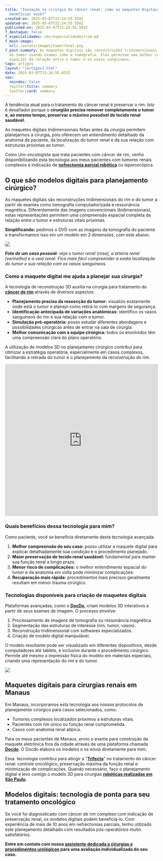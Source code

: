 ```yaml
---
title: "Inovação na cirurgia do câncer renal: como as maquetes digitais podem
  beneficiar você?"
created-on: 2025-03-07T22:24:55.528Z
updated-on: 2025-03-07T22:24:55.556Z
published-on: 2025-03-07T22:24:55.593Z
f_destaque: false
f_especialidades: cms/especialidades/rim.md
f_main-image:
  url: /assets/images/tumorrenal.png
f_post-summary: As maquetes digitais são reconstruções tridimensionais do rim e
  do tumor usando exames como a tomografia. Elas permitem uma melhor compreensão
  espacial da relação entre o tumor e os vasos sanguíneos.
tags: artigos
layout: "[artigos].html"
date: 2025-03-07T22:24:55.625Z
seo:
  noindex: false
  twitter:title: summary
  twitter:card: summary
---
```

A tendência atual para o tratamento do câncer renal é preservar o rim. Isto é desafiador porque o **cirurgião precisa remover completamente o tumor e, ao mesmo tempo, preservar o máximo possdvel de tecido renal saudável.**

As maquetes digitais tridimensionais feitas antes da cirurgia permitem planejarmos a cirurgia, pois oferecem um entendimento detalhado da anatomia da paciente, da localização do tumor renal e da sua relação com estruturas próximas ao tumor.

Como Uro-oncologista que trata pacientes com câncer de rim, venho disponibilizando esta tecnologia aos meus pacientes com tumores renais complexos e indicação de **[nefrectomia parcial robótica](https://uroconsult.com.br/artigos/trifecta-para-c%C3%A2ncer-de-rim-como-a-cirurgia-rob%C3%B3tica-pode-auxiliar-para-atingirmos-estes-objetivos/)** ou laparoscópica.

## O que são modelos digitais para planejamento cirúrgico?

As maquetes digitais são reconstruções tridimensionais do rim e do tumor a partir de exames como tomografia computadorizada e ressonância magnética. Diferentemente das imagens convencionais (bidimensionais), estas representações permitem uma compreensão espacial completa da relação entre o tumor e estruturas vitais próximas.

**Simplificando:** pedimos o DVD com as imagens da tomografia do paciente e transformamos isso em um modelo em 3 dimensões, com este abaixo.

![](/assets/images/tumorrenal.png)

***Foto de um caso pessoal:** veja o tumor renal (rosa), a artéria renal (vermelho) e a veia renal. Fica mais fácil compreender a exata localização do tumor e sua relação com os vasos sanguíneos.*

### Como a maquete digital me ajuda a planejar sua cirurgia?

A tecnologia de reconstrução 3D auxilia na cirurgia para tratamento do **[câncer de rim](https://uroconsult.com.br/artigos/c%C3%A2ncer-de-rim-da-crescente-incid%C3%AAncia-%C3%A0-nefrectomia-parcial/)** através de diversos aspectos:

* **Planejamento preciso da ressecção do tumor:** visualizo exatamente onde está o tumor e planejo como retirá-lo com margens de segurança.
* **Identificação antecipada de variações anatômicas:** identifico os vasos sanguíneos do rim e sua relação com o tumor.
* **Simulação pré-operatória:** posso estudar diferentes abordagens e possibilidades cirúrgicas antes de entrar na sala de cirurgia.
* **Melhor comunicação com a equipe cirúrgica:** todos os envolvidos têm uma compreensão clara do plano operatório.

A utilização de modelos 3D no planejamento cirúrgico contribui para otimizar a estratégia operatória, especialmente em casos complexos, facilitando a retirada do tumor e o planejamento da reconstrução do rim.

<div style="text-align: center; margin-bottom: 20px;">
  <iframe
    width="100%"
    height="500"
    src="https://www.youtube.com/embed/EtSwm4qoiHo"
    title="Cirurgia Robótica para Câncer de Rim #CirurgiaRobotica #CancerDeRim #UrologistaManaus #Urooncologia"
    frameborder="0"
    allow="accelerometer; autoplay; clipboard-write; encrypted-media; gyroscope; picture-in-picture; web-share"
    referrerpolicy="strict-origin-when-cross-origin"
    allowfullscreen
    id="responsive-video"
    style="max-width: 800px; margin: 0 auto; display: block;"
  ></iframe>
  <script>
    function adjustIframeHeight() {
      var iframe = document.getElementById('responsive-video');
      if (window.innerWidth < 768) {
        iframe.style.height = '300px'; // Altura para celular
      } else {
        iframe.style.height = '500px'; // Altura para desktop
      }
    }  </script>
</div>

### Quais benefícios dessa tecnologia para mim?

Como paciente, você se beneficia diretamente desta tecnologia avançada:

1. **Melhor compreensão do seu caso:** posso utilizar a maquete digital para explicar detalhadamente sua condição e o procedimento planejado.
2. **Maior preservação de tecido renal saudável:** fundamental para manter sua função renal a longo prazo.
3. **Menor risco de complicações:** o melhor entendimento espacial do tumor e da anatomia em volta pode minimizar complicações.
4. **Recuperação mais rápida:** procedimentos mais precisos geralmente resultam em menor trauma cirúrgico.

### Tecnologias disponíveis para criação de maquetes digitais

Plataformas avançadas, como o **[DocDo](https://www.docdo.com.br/v4/home%7D)**, criam modelos 3D interativos a partir de seus exames de imagem. O processo envolve:

1. Processamento de imagens de tomografia ou ressonância magnética.
2. Segmentação das estruturas de interesse (rim, tumor, vasos).
3. Reconstrução tridimensional com softwares especializados.
4. Criação de modelo digital manipulável.

O modelo resultante pode ser visualizado em diferentes dispositivos, desde computadores até tablets, e inclusive durante o procedimento cirúrgico. Permite até mesmo a impressão física do modelo em materiais especiais, criando uma representação do rim e do tumor.

![](/assets/images/03.jpg)



## Maquetes digitais para cirurgias renais em Manaus

Em Manaus, incorporamos esta tecnologia aos nossos protocolos de planejamento cirúrgico para casos selecionados, como:

* Tumores complexos localizados próximos a estruturas vitais.
* Pacientes com rim único ou função renal comprometida.
* Casos com anatomia renal atípica.

Para os meus pacientes de Manaus, envio o exame para construção da maquete eletrônica fora da cidade através de uma plataforma chamada **[Docdo](https://www.docdo.com.br/)**. O Docdo elabora os modelos e os envia diretamente para mim.

Essa  tecnologia contribui para atingir a "**[Trifecta](https://uroconsult.com.br/artigos/trifecta-para-c%C3%A2ncer-de-rim-como-a-cirurgia-rob%C3%B3tica-pode-auxiliar-para-atingirmos-estes-objetivos/)**" no tratamento do câncer renal: controle oncológico, preservação máxima da função renal e minimização de complicações. Quando necessário, faço o planejamento digital e levo comigo o modelo 3D para cirurgias **[robóticas realizadas em São Paulo](https://uroconsult.com.br/artigos/prostatectomia-robotica-para-pacientes-de-manaus/).**

## Modelos digitais: tecnologia de ponta para seu tratamento oncológico

Se você foi diagnosticado com câncer de rim complexo com indicação de preservação renal, os modelos digitais podem beneficiá-lo. Com experiência de mais de 10 anos em nefrectomias parciais, tenho utilizado este planejamento detalhado com resultados pós-operatórios muito satisfatórios.

**Entre em contato com nossa [assistente dedicada a cirurgias e procedimentos urológicos](https://api.whatsapp.com/send?phone=5592982252490) para uma avaliação individualizada do seu caso.**